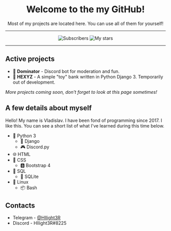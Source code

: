 <h1 align="center">Welcome to the my GitHub!</h1>
<p align="center">Most of my projects are located here. You can use all of them for yourself!</p>

***

<p align="center">
  <img alt="Subscribers" src="https://img.shields.io/github/followers/hilight3r?label=Subscribers&style=social">
  <img alt="My stars" src="https://img.shields.io/github/stars/hilight3r?label=My%20stars&style=social">
</p>

***

## Active projects

- 💠 **Dominator** - Discord bot for moderation and fun.
- 🔶 **HEXYZ** - A simple "toy" bank written in Python Django 3. Temporarily out of development.

*More projects coming soon, don't forget to look at this page sometimes!*

## A few details about myself
Hello! My name is Vladislav. I have been fond of programming since 2017. I like this. You can see a short list of what I've learned during this time below.
- 🐍 Python 3
  - 🚬 Django
  - 🎮 Discord.py
- 🌐 HTML
- 📃 CSS
  - 🅱 Bootstrap 4
- 🌌 SQL
  - 🔰 SQLite
- 🐧 Linux
  - 📦 Bash
  
## Contacts
- Telegram - [@HIlight3R](https://t.me/hilight3r)
- Discord - HIlight3R#8225
